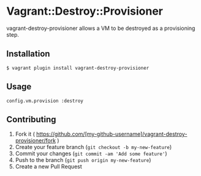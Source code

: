 # Vagrant::Destroy::Provisioner

vagrant-destroy-provisioner allows a VM to be destroyed as a provisioning step.

## Installation

    $ vagrant plugin install vagrant-destroy-provisioner

## Usage

    config.vm.provision :destroy

## Contributing

1. Fork it ( https://github.com/[my-github-username]/vagrant-destroy-provisioner/fork )
2. Create your feature branch (`git checkout -b my-new-feature`)
3. Commit your changes (`git commit -am 'Add some feature'`)
4. Push to the branch (`git push origin my-new-feature`)
5. Create a new Pull Request
